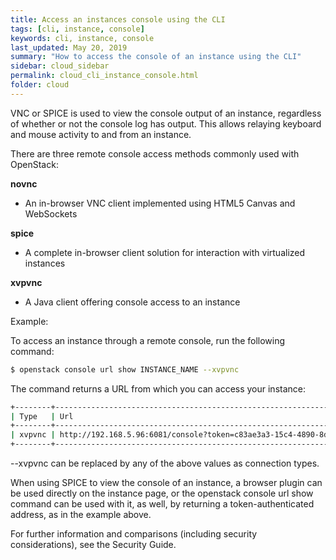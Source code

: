 ```yaml
---
title: Access an instances console using the CLI
tags: [cli, instance, console]
keywords: cli, instance, console
last_updated: May 20, 2019
summary: "How to access the console of an instance using the CLI"
sidebar: cloud_sidebar
permalink: cloud_cli_instance_console.html
folder: cloud
---
```


VNC or SPICE is used to view the console output of an instance, regardless of whether or not the console log has output. This allows relaying keyboard and mouse activity to and from an instance.

There are three remote console access methods commonly used with OpenStack:

**novnc**
  - An in-browser VNC client implemented using HTML5 Canvas and WebSockets

**spice**
  - A complete in-browser client solution for interaction with virtualized instances

**xvpvnc**
  - A Java client offering console access to an instance

Example:

To access an instance through a remote console, run the following command:
```sh
$ openstack console url show INSTANCE_NAME --xvpvnc
```
The command returns a URL from which you can access your instance:
```sh
+--------+------------------------------------------------------------------------------+
| Type   | Url                                                                          |
+--------+------------------------------------------------------------------------------+
| xvpvnc | http://192.168.5.96:6081/console?token=c83ae3a3-15c4-4890-8d45-aefb494a8d6c  |
+--------+------------------------------------------------------------------------------+
```
--xvpvnc can be replaced by any of the above values as connection types.

When using SPICE to view the console of an instance, a browser plugin can be used directly on the instance page, or the openstack console url show command can be used with it, as well, by returning a token-authenticated address, as in the example above.

For further information and comparisons (including security considerations), see the Security Guide.
